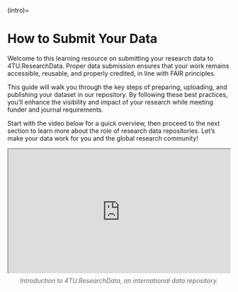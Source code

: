 (intro)=
# How to Submit Your Data

<style>
    .responsive-iframe-container {
        position: relative;
        overflow: hidden;
        padding-top: 56.25%; /* 16:9 Aspect Ratio */
        width: 100%;
    }

    .responsive-iframe-container iframe {
        position: absolute;
        top: 0;
        left: 0;
        width: 100%;
        height: 100%;
    }
    
    /* Add this block to centralize the caption */
    .caption {
        text-align: center;
        font-style: italic;
        margin-top: 8px;
        color: #666;
    }
</style>

Welcome to this learning resource on submitting your research data to 4TU.ResearchData. Proper data submission ensures that your work remains accessible, reusable, and properly credited, in line with FAIR principles.
 
This guide will walk you through the key steps of preparing, uploading, and publishing your dataset in our repository. By following these best practices, you’ll enhance the visibility and impact of your research while meeting funder and journal requirements.
 
Start with the video below for a quick overview, then proceed to the next section to learn more about the role of research data repositories. Let’s make your data work for you and the global research community!

<div class="responsive-iframe-container">
    <iframe src="https://www.youtube.com/embed/DdjDSmhOa64" allowfullscreen="allowfullscreen" allow="autoplay *; geolocation *; microphone *; camera *; midi *; encrypted-media *"></iframe>
</div>
<p class="caption">Introduction to 4TU.ResearchData, an international data repository.</p>

